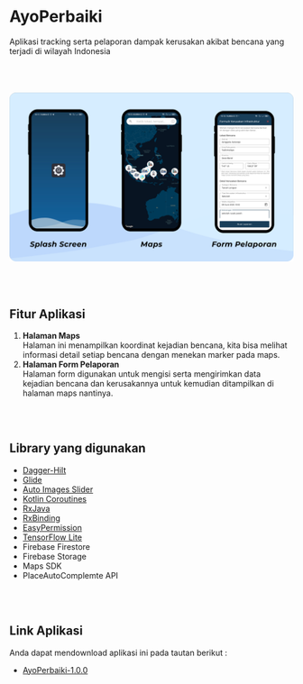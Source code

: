 # AyoPerbaiki
Aplikasi tracking serta pelaporan dampak kerusakan akibat bencana yang terjadi di wilayah Indonesia
<br/><br/><br/><br/>

![Alt text](/screenshot/cover.png?raw=true "Cover")

<br/><br/>
## Fitur Aplikasi
1. **Halaman Maps** <br/>
    Halaman ini menampilkan koordinat kejadian bencana, kita bisa melihat informasi detail setiap bencana dengan menekan marker pada maps.
2. **Halaman Form Pelaporan** <br/>
    Halaman form digunakan untuk mengisi serta mengirimkan data kejadian bencana dan kerusakannya untuk kemudian ditampilkan di halaman maps nantinya.

<br/><br/>
## Library yang digunakan
- [Dagger-Hilt](https://dagger.dev/hilt/)
- [Glide](https://github.com/bumptech/glide)
- [Auto Images Slider](https://github.com/smarteist/Android-Image-Slider)
- [Kotlin Coroutines](https://github.com/Kotlin/kotlinx.coroutines)
- [RxJava](https://github.com/ReactiveX/RxJava)
- [RxBinding](https://github.com/JakeWharton/RxBinding)
- [EasyPermission](https://github.com/googlesamples/easypermissions)
- [TensorFlow Lite](https://www.tensorflow.org/lite/guide/android)
- Firebase Firestore
- Firebase Storage
- Maps SDK
- PlaceAutoComplemte API

<br/><br/>
## Link Aplikasi
Anda dapat mendownload aplikasi ini pada tautan berikut :
- [AyoPerbaiki-1.0.0](https://drive.google.com/file/d/1-hKhpbwIJZma42dylRxwi4jKMN7ovvTb/view?usp=sharing)




